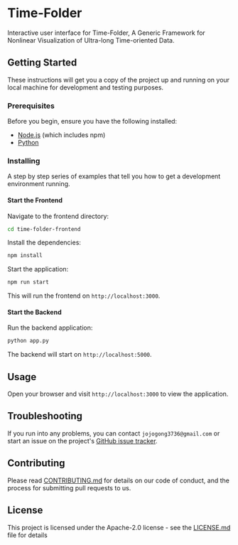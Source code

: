 # Time-Folder

Interactive user interface for Time-Folder, A Generic Framework for Nonlinear Visualization of Ultra-long Time-oriented Data.

## Getting Started

These instructions will get you a copy of the project up and running on your local machine for development and testing purposes.

### Prerequisites

Before you begin, ensure you have the following installed:
- [Node.js](https://nodejs.org/) (which includes npm)
- [Python](https://www.python.org/downloads/)

### Installing

A step by step series of examples that tell you how to get a development environment running.

#### Start the Frontend

Navigate to the frontend directory:

```bash
cd time-folder-frontend
```

Install the dependencies:

```bash
npm install
```

Start the application:

```bash
npm run start
```

This will run the frontend on `http://localhost:3000`.

#### Start the Backend

Run the backend application:

```bash
python app.py
```

The backend will start on `http://localhost:5000`.

## Usage

Open your browser and visit `http://localhost:3000` to view the application.

## Troubleshooting

If you run into any problems, you can contact `jojogong3736@gmail.com` or start an issue on the project's [GitHub issue tracker](https://github.com/UtGong/time-folder/issues).

## Contributing

Please read [CONTRIBUTING.md](CONTRIBUTING.md) for details on our code of conduct, and the process for submitting pull requests to us.

## License

This project is licensed under the Apache-2.0 license - see the [LICENSE.md](LICENSE.md) file for details
